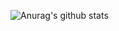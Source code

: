 ![Anurag's github stats](https://github-readme-stats.vercel.app/api?username=NoPantsCrash&theme=dark&show_icons=true)
